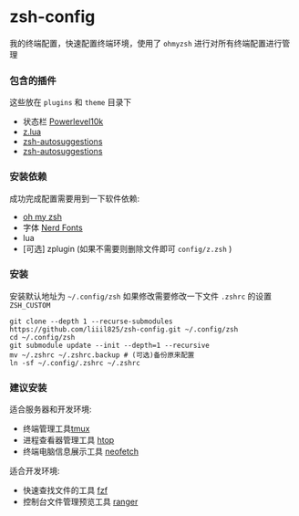 # zsh-config
我的终端配置，快速配置终端环境，使用了 `ohmyzsh` 进行对所有终端配置进行管理

### 包含的插件
这些放在 `plugins` 和 `theme` 目录下
- 状态栏 [Powerlevel10k](https://github.com/romkatv/powerlevel10k)
- [z.lua](https://github.com/skywind3000/z.lua)
- [zsh-autosuggestions](https://github.com/zsh-users/zsh-autosuggestions)
- [zsh-autosuggestions](https://github.com/zsh-users/zsh-autosuggestions)

### 安装依赖
成功完成配置需要用到一下软件依赖:
- [oh my zsh](https://github.com/ohmyzsh/ohmyzsh)
- 字体 [Nerd Fonts](https://github.com/ryanoasis/nerd-fonts)
- lua
- [可选] zplugin (如果不需要则删除文件即可 `config/z.zsh` )

### 安装
安装默认地址为 `~/.config/zsh`
如果修改需要修改一下文件 `.zshrc` 的设置 `ZSH_CUSTOM` 

```
git clone --depth 1 --recurse-submodules https://github.com/liiil825/zsh-config.git ~/.config/zsh
cd ~/.config/zsh
git submodule update --init --depth=1 --recursive
mv ~/.zshrc ~/.zshrc.backup # (可选)备份原来配置
ln -sf ~/.config/.zshrc ~/.zshrc
```

### 建议安装
适合服务器和开发环境:
- 终端管理工具[tmux](https://github.com/tmux/tmux#installation)
- 进程查看器管理工具 [htop](https://github.com/htop-dev/htop#build-instructions)
- 终端电脑信息展示工具 [neofetch]()

适合开发环境:
- 快速查找文件的工具 [fzf](https://github.com/junegunn/fzf#installation)
- 控制台文件管理预览工具 [ranger](https://github.com/ranger/ranger#installing)
